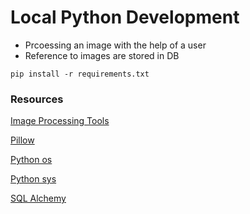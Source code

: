 # Local Python Development

- Prcoessing an image with the help of a user
- Reference to images are stored in DB

`pip install -r requirements.txt`


### Resources
[Image Processing Tools](https://opensource.com/article/19/3/python-image-manipulation-tools)

[Pillow](https://pillow.readthedocs.io/en/stable/handbook/index.html)

[Python os](https://docs.python.org/3/library/os.html#os-file-dir)

[Python sys](https://docs.python.org/3/library/sys.html)

[SQL Alchemy](https://docs.sqlalchemy.org/en/13/orm/tutorial.html)


